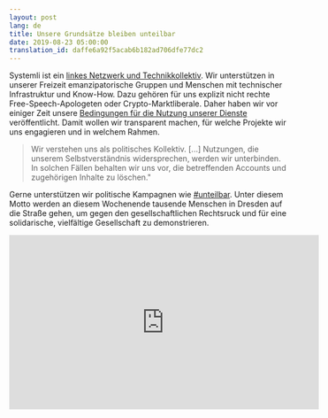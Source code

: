 ```yaml
---
layout: post
lang: de
title: Unsere Grundsätze bleiben unteilbar
date: 2019-08-23 05:00:00
translation_id: daffe6a92f5acab6b182ad706dfe77dc2
---
```

Systemli ist ein [linkes Netzwerk und Technikkollektiv](/about-us.html).
Wir unterstützen in unserer Freizeit emanzipatorische Gruppen und Menschen mit technischer Infrastruktur und Know-How.
Dazu gehören für uns explizit nicht rechte Free-Speech-Apologeten oder Crypto-Marktliberale.
Daher haben wir vor einiger Zeit unsere [Bedingungen für die Nutzung unserer Dienste](/tos.html) veröffentlicht.
Damit wollen wir transparent machen, für welche Projekte wir uns engagieren und in welchem Rahmen.

> Wir verstehen uns als politisches Kollektiv. [...] Nutzungen, die unserem Selbstverständnis widersprechen, werden wir unterbinden.
> In solchen Fällen behalten wir uns vor, die betreffenden Accounts und zugehörigen Inhalte zu löschen."

Gerne unterstützen wir politische Kampagnen wie [#unteilbar](https://www.unteilbar.org/aktionen/unteilbar-sachsen/).
Unter diesem Motto werden an diesem Wochenende tausende Menschen in Dresden auf die Straße gehen, um gegen den gesellschaftlichen Rechtsruck und für eine solidarische, vielfältige Gesellschaft zu demonstrieren.

<iframe width="560" height="315" src="https://www.youtube.com/embed/5WpJ_y0FFJI" frameborder="0" allow="accelerometer; autoplay; encrypted-media; gyroscope; picture-in-picture" allowfullscreen></iframe>
